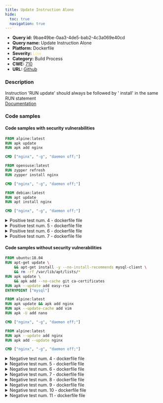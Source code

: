 ```yaml
---
title: Update Instruction Alone
hide:
  toc: true
  navigation: true
---
```


<style>
  .highlight .hll {
    background-color: #ff171742;
  }
  .md-content {
    max-width: 1100px;
    margin: 0 auto;
  }
</style>

-   **Query id:** 9bae49be-0aa3-4de5-bab2-4c3a069e40cd
-   **Query name:** Update Instruction Alone
-   **Platform:** Dockerfile
-   **Severity:** <span style="color:#edd57e">Low</span>
-   **Category:** Build Process
-   **CWE:** <a href="https://cwe.mitre.org/data/definitions/710.html" onclick="newWindowOpenerSafe(event, 'https://cwe.mitre.org/data/definitions/710.html')">710</a>
-   **URL:** [Github](https://github.com/Checkmarx/kics/tree/master/assets/queries/dockerfile/update_instruction_alone)

### Description
Instruction 'RUN update' should always be followed by ' install' in the same RUN statement<br>
[Documentation](https://docs.docker.com/develop/develop-images/dockerfile_best-practices/#run)

### Code samples
#### Code samples with security vulnerabilities
```dockerfile title="Positive test num. 1 - dockerfile file" hl_lines="3"
FROM alpine:latest
RUN apk update
RUN apk add nginx

CMD ["nginx", "-g", "daemon off;"]
```
```dockerfile title="Positive test num. 2 - dockerfile file" hl_lines="3"
FROM opensuse:latest
RUN zypper refresh
RUN zypper install nginx

CMD ["nginx", "-g", "daemon off;"]
```
```dockerfile title="Positive test num. 3 - dockerfile file" hl_lines="3"
FROM debian:latest
RUN apt update
RUN apt install nginx

CMD ["nginx", "-g", "daemon off;"]
```
<details><summary>Positive test num. 4 - dockerfile file</summary>

```dockerfile hl_lines="3"
FROM centos:latest
RUN yum update
RUN yum install nginx

CMD ["nginx", "-g", "daemon off;"]
```
</details>
<details><summary>Positive test num. 5 - dockerfile file</summary>

```dockerfile hl_lines="3"
FROM fedora:latest
RUN dnf update
RUN dnf install nginx

CMD ["nginx", "-g", "daemon off;"]
```
</details>
<details><summary>Positive test num. 6 - dockerfile file</summary>

```dockerfile hl_lines="3"
FROM archlinux:latest
RUN pacman -Syu
RUN pacman -S nginx

CMD ["nginx", "-g", "daemon off;"]
```
</details>
<details><summary>Positive test num. 7 - dockerfile file</summary>

```dockerfile hl_lines="3"
FROM ubuntu:18.04
RUN apt-get update
RUN apt-get install -y --no-install-recommends mysql-client \
    && rm -rf /var/lib/apt/lists/*
RUN apk update
ENTRYPOINT ["mysql"]
```
</details>


#### Code samples without security vulnerabilities
```dockerfile title="Negative test num. 1 - dockerfile file"
FROM ubuntu:18.04
RUN apt-get update \
    && apt-get install -y --no-install-recommends mysql-client \
    && rm -rf /var/lib/apt/lists/*
RUN apk update \
    && apk add --no-cache git ca-certificates
RUN apk --update add easy-rsa
ENTRYPOINT ["mysql"]

```
```dockerfile title="Negative test num. 2 - dockerfile file"
FROM alpine:latest
RUN apk update && apk add nginx
RUN apk --update-cache add vim
RUN apk -U add nano

CMD ["nginx", "-g", "daemon off;"]
```
```dockerfile title="Negative test num. 3 - dockerfile file"
FROM alpine:latest
RUN apk --update add nginx
RUN apk add --update nginx

CMD ["nginx", "-g", "daemon off;"]
```
<details><summary>Negative test num. 4 - dockerfile file</summary>

```dockerfile
FROM ubuntu:18.04
RUN apt-get update && apt-get install -y netcat \
    apt-get update && apt-get install -y supervisor
ENTRYPOINT ["mysql"]

```
</details>
<details><summary>Negative test num. 5 - dockerfile file</summary>

```dockerfile
FROM ubuntu:16.04

RUN apt-get update \
    && apt-get install -y --no-install-recommends zend-server-php-5.6=8.5.17+b19 \
    && rm -rf /var/lib/apt/lists/*

RUN /usr/local/zend/bin/php -r "readfile('https://getcomposer.org/installer');" | /usr/local/zend/bin/php \
    && /usr/local/zend/bin/php composer.phar self-update && /usr/local/zend/bin/php composer.phar update
```
</details>
<details><summary>Negative test num. 6 - dockerfile file</summary>

```dockerfile
FROM archlinux:latest
RUN pacman -Syu && pacman -S nginx

CMD ["nginx", "-g", "daemon off;"]
```
</details>
<details><summary>Negative test num. 7 - dockerfile file</summary>

```dockerfile
FROM ubuntu:18.04
RUN apt-get update && apt-get install -y --no-install-recommends mysql-client \
    && rm -rf /var/lib/apt/lists/*
RUN apk update
ENTRYPOINT ["mysql"]

```
</details>
<details><summary>Negative test num. 8 - dockerfile file</summary>

```dockerfile
FROM opensuse:latest
RUN zypper refresh && zypper install nginx

CMD ["nginx", "-g", "daemon off;"]
```
</details>
<details><summary>Negative test num. 9 - dockerfile file</summary>

```dockerfile
FROM debian:latest
RUN apt update && install nginx

CMD ["nginx", "-g", "daemon off;"]
```
</details>
<details><summary>Negative test num. 10 - dockerfile file</summary>

```dockerfile
FROM centos:latest
RUN yum update && yum install nginx

CMD ["nginx", "-g", "daemon off;"]
```
</details>
<details><summary>Negative test num. 11 - dockerfile file</summary>

```dockerfile
FROM fedora:latest
RUN dnf update && dnf install nginx

CMD ["nginx", "-g", "daemon off;"]
```
</details>
